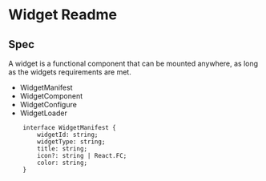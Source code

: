 # Widget Readme

## Spec

A widget is a functional component that can be mounted anywhere, as long as the widgets
requirements are met.

- WidgetManifest
- WidgetComponent
- WidgetConfigure
- WidgetLoader

```TS
    interface WidgetManifest {
        widgetId: string;
        widgetType: string;
        title: string;
        icon?: string | React.FC;
        color: string;
    }
```

